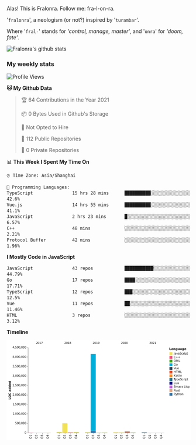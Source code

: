 Alas! This is Fralonra. Follow me: fra-l-on-ra.

'`fralonra`', a neologism (or not?) inspired by '`turambar`'.

Where '`fral-`' stands for *'control, manage, master'*, and '`onra`' for *'doom, fate'*.

![Fralonra's github stats](https://github-readme-stats.vercel.app/api?username=fralonra)

### My weekly stats

<!--START_SECTION:waka-->
![Profile Views](http://img.shields.io/badge/Profile%20Views-0-blue)

**🐱 My Github Data** 

> 🏆 64 Contributions in the Year 2021
 > 
> 📦 0 Bytes Used in Github's Storage 
 > 
> 🚫 Not Opted to Hire
 > 
> 📜 112 Public Repositories 
 > 
> 🔑 0 Private Repositories  
 > 
📊 **This Week I Spent My Time On** 

```text
⌚︎ Time Zone: Asia/Shanghai

💬 Programming Languages: 
TypeScript               15 hrs 28 mins      ██████████░░░░░░░░░░░░░░░   42.6% 
Vue.js                   14 hrs 55 mins      ██████████░░░░░░░░░░░░░░░   41.1% 
JavaScript               2 hrs 23 mins       █░░░░░░░░░░░░░░░░░░░░░░░░   6.57% 
C++                      48 mins             ░░░░░░░░░░░░░░░░░░░░░░░░░   2.21% 
Protocol Buffer          42 mins             ░░░░░░░░░░░░░░░░░░░░░░░░░   1.96%

```

**I Mostly Code in JavaScript** 

```text
JavaScript               43 repos            ███████████░░░░░░░░░░░░░░   44.79% 
Go                       17 repos            ████░░░░░░░░░░░░░░░░░░░░░   17.71% 
TypeScript               12 repos            ███░░░░░░░░░░░░░░░░░░░░░░   12.5% 
Vue                      11 repos            ██░░░░░░░░░░░░░░░░░░░░░░░   11.46% 
HTML                     3 repos             ░░░░░░░░░░░░░░░░░░░░░░░░░   3.12%

```


**Timeline**

![Chart not found](https://raw.githubusercontent.com/fralonra/fralonra/master/charts/bar_graph.png) 


<!--END_SECTION:waka-->